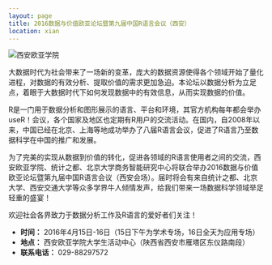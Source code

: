 ```yaml
---
layout: page
title: 2016数据与价值欧亚论坛暨第九届中国R语言会议（西安）
location: xian
---
```


<!-- picture -->
<div class="row">
  <div class="col-md-10 col-md-offset-1 text-center">
    <img src="{{ '/img/xian.jpg' | prepend: site.qiniubaseurl }}" alt="西安欧亚学院" class="img-responsive" />
  </div>
</div>

大数据时代为社会带来了一场新的变革，庞大的数据资源使得各个领域开始了量化进程，对数据的有效分析、提取价值的需求更加急迫。本论坛以数据分析为立足点，着眼于大数据时代下如何发现数据中的有效信息，从而实现数据的价值。

R是一门用于数据分析和图形展示的语言、平台和环境，其官方机构每年都会举办useR！会议，各个国家及地区也定期有R用户的交流活动。在国内，自2008年以来，中国已经在北京、上海等地成功举办了八届R语言会议，促进了R语言乃至数据科学在中国的推广和发展。

为了完美的实现从数据到价值的转化，促进各领域的R语言使用者之间的交流，西安欧亚学院、统计之都、北京大学商务智能研究中心将联合举办2016数据与价值欧亚论坛暨第九届中国R语言会议（西安会场）。届时将会有来自统计之都、北京大学、西安交通大学等众多学界牛人倾情发声，给我们带来一场数据科学领域举足轻重的盛宴！

欢迎社会各界致力于数据分析工作及R语言的爱好者们关注！


- **时间：** 2016年4月15日-16日（15日下午为学术专场，16日全天为应用专场）
- **地点：** 西安欧亚学院大学生活动中心（陕西省西安市雁塔区东仪路南段）
- **联系电话：** 029-88297572
